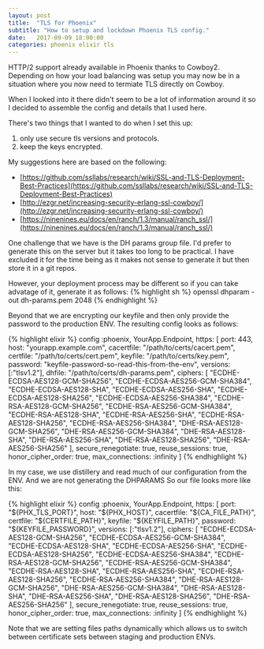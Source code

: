 ```yaml
---
layout: post
title:  "TLS for Phoenix"
subtitle: "How to setup and lockdown Phoenix TLS config."
date:   2017-09-09 18:00:00
categories: phoenix elixir tls
---
```


HTTP/2 support already available in Phoenix thanks to Cowboy2. Depending on how your load balancing was setup you may
now be in a situation where you now need to termiate TLS directly on Cowboy.

When I looked into it there didn't seem to be a lot of information around it so I decided to assemble the config
and details that I used here.

There's two things that I wanted to do when I set this up:

  1. only use secure tls versions and protocols.
  2. keep the keys encrypted.

My suggestions here are based on the following:

  - [https://github.com/ssllabs/research/wiki/SSL-and-TLS-Deployment-Best-Practices](https://github.com/ssllabs/research/wiki/SSL-and-TLS-Deployment-Best-Practices)
  - [http://ezgr.net/increasing-security-erlang-ssl-cowboy/](http://ezgr.net/increasing-security-erlang-ssl-cowboy/)
  - [https://ninenines.eu/docs/en/ranch/1.3/manual/ranch_ssl/](https://ninenines.eu/docs/en/ranch/1.3/manual/ranch_ssl/)

One challenge that we have is the DH params group file. I'd prefer to generate this on the server but it
takes too long to be practical. I have excluded it for the time being as it makes not sense to generate it
but then store it in a git repos.

However, your deployment process may be different so if you can take advatage of it, generate it as follows:
{% highlight sh %}
openssl dhparam -out dh-params.pem 2048
{% endhighlight %}

Beyond that we are encrypting our keyfile and then only provide the password to the production ENV.
The resulting config looks as follows:

{% highlight elixir %}
config :phoenix, YourApp.Endpoint,
  https: [
           port: 443,
           host: "yourapp.example.com",
           cacertfile: "/path/to/certs/cacert.pem",
           certfile: "/path/to/certs/cert.pem",
           keyfile: "/path/to/certs/key.pem",
           password: "keyfile-password-so-read-this-from-the-env",
           versions: [:"tlsv1.2"],
           dhfile: "/path/to/certs/dh-params.pem",
           ciphers: [
                      "ECDHE-ECDSA-AES128-GCM-SHA256", "ECDHE-ECDSA-AES256-GCM-SHA384", "ECDHE-ECDSA-AES128-SHA",
                      "ECDHE-ECDSA-AES256-SHA", "ECDHE-ECDSA-AES128-SHA256", "ECDHE-ECDSA-AES256-SHA384",
                      "ECDHE-RSA-AES128-GCM-SHA256", "ECDHE-RSA-AES256-GCM-SHA384", "ECDHE-RSA-AES128-SHA",
                      "ECDHE-RSA-AES256-SHA", "ECDHE-RSA-AES128-SHA256", "ECDHE-RSA-AES256-SHA384",
                      "DHE-RSA-AES128-GCM-SHA256", "DHE-RSA-AES256-GCM-SHA384", "DHE-RSA-AES128-SHA",
                      "DHE-RSA-AES256-SHA", "DHE-RSA-AES128-SHA256", "DHE-RSA-AES256-SHA256"
                    ],
           secure_renegotiate: true,
           reuse_sessions: true,
           honor_cipher_order: true,
           max_connections: :infinity
        ]
{% endhighlight %}

In my case, we use distillery and read much of our configuration from the ENV. And we are not generating the DHPARAMS
So our file looks more like this:

{% highlight elixir %}
config :phoenix, YourApp.Endpoint,
  https: [
           port: "${PHX_TLS_PORT}",
           host: "${PHX_HOST}",
           cacertfile: "${CA_FILE_PATH}",
           certfile: "${CERTFILE_PATH}",
           keyfile: "${KEYFILE_PATH}",
           password: "${KEYFILE_PASSWORD}",
           versions: [:"tlsv1.2"],
           ciphers: [
                      "ECDHE-ECDSA-AES128-GCM-SHA256", "ECDHE-ECDSA-AES256-GCM-SHA384", "ECDHE-ECDSA-AES128-SHA",
                      "ECDHE-ECDSA-AES256-SHA", "ECDHE-ECDSA-AES128-SHA256", "ECDHE-ECDSA-AES256-SHA384",
                      "ECDHE-RSA-AES128-GCM-SHA256", "ECDHE-RSA-AES256-GCM-SHA384", "ECDHE-RSA-AES128-SHA",
                      "ECDHE-RSA-AES256-SHA", "ECDHE-RSA-AES128-SHA256", "ECDHE-RSA-AES256-SHA384",
                      "DHE-RSA-AES128-GCM-SHA256", "DHE-RSA-AES256-GCM-SHA384", "DHE-RSA-AES128-SHA",
                      "DHE-RSA-AES256-SHA", "DHE-RSA-AES128-SHA256", "DHE-RSA-AES256-SHA256"
                    ],
           secure_renegotiate: true,
           reuse_sessions: true,
           honor_cipher_order: true,
           max_connections: :infinity
        ]
{% endhighlight %}

Note that we are setting files paths dynamically which allows us to switch between certificate sets between staging
and production ENVs.
